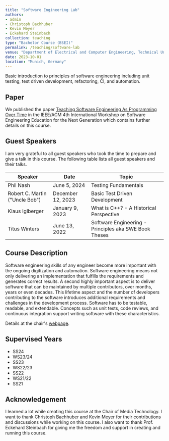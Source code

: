 ```yaml
---
title: "Software Engineering Lab"
authors:
- admin
- Christoph Bachhuber
- Kevin Meyer
- Eckehard Steinbach
collection: teaching
type: "Bachelor Course (BSEI)"
permalink: /teaching/software-lab
venue: "Department of Electrical and Computer Engineering, Technical University of Munich, Germany"
date: 2023-10-01
location: "Munich, Germany"
---
```


Basic introduction to principles of software engineering including unit testing, test driven development, refactoring, CI, and automation.

## Paper

We published the paper [Teaching Software Engineering As Programming Over Time](/publication/software_lab) in the IEEE/ACM 4th International Workshop on Software Engineering Education for the Next Generation which contains further details on this course.

## Guest Speakers

I am very grateful to all guest speakers who took the time to prepare and give a talk in this course. The following table lists all guest speakers and their talks.

| Speaker | Date | Topic |
| ------- | ---- | ----- |
| Phil Nash | June 5, 2024 | Testing Fundamentals |
| Robert C. Martin ("Uncle Bob") | December 12, 2023 | Basic Test Driven Development |
| Klaus Iglberger | January 9, 2023 | What is C++? - A Historical Perspective |
| Titus Winters | June 13, 2022 | Software Engineering - Principles aka SWE Book Theses |

## Course Description

Software engineering skills of any engineer become more important with the ongoing digitization and automation. Software engineering means not only delivering an implementation that fulfills the requirements and generates correct results. A second highly important aspect is to deliver software that can be maintained by multiple contributors, over months, years or even decades. This lifetime aspect and the number of developers contributing to the software introduces additional requirements and challenges in the development process. Software has to be testable, readable, and extendable. Concepts such as unit tests, code reviews, and continuous integration support writing software with these characteristics.

Details at the chair's [webpage](https://www.ce.cit.tum.de/en/lmt/teaching/software-engineering-laboratory/).

## Supervised Years

* SS24
* WS23/24
* SS23
* WS22/23
* SS22
* WS21/22
* SS21

## Acknowledgement

I learned a lot while creating this course at the Chair of Media Technology. I want to thank Christoph Bachhuber and Kevin Meyer for their contributions and discussions while working on this course. I also want to thank Prof. Eckehard Steinbach for giving me the freedom and support in creating and running this course.
